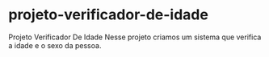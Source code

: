 # projeto-verificador-de-idade
 Projeto Verificador De Idade
 Nesse projeto criamos um sistema que verifica a idade e o sexo da pessoa.
